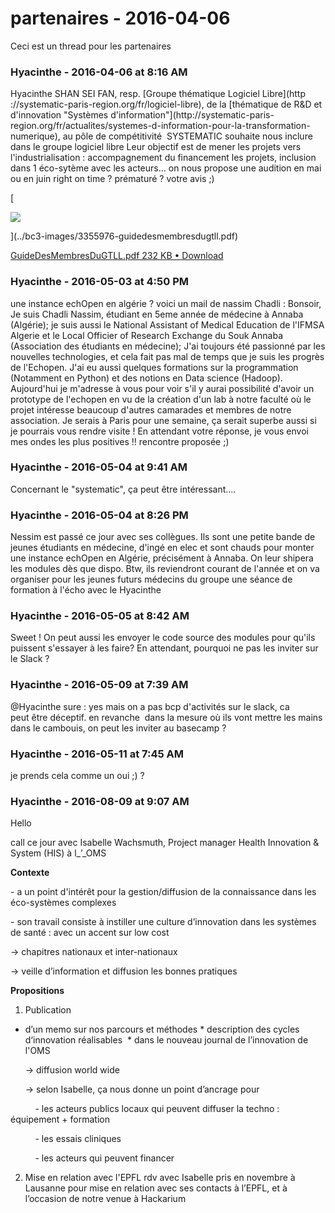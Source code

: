 # partenaires  - 2016-04-06

Ceci est un thread pour les partenaires

### **Hyacinthe** - 2016-04-06 at 8:16 AM

Hyacinthe SHAN SEI FAN, resp. [Groupe thématique Logiciel Libre](http ://systematic-paris-region.org/fr/logiciel-libre), de la [thématique de R&amp;D et d'innovation "Systèmes d'information"](http://systematic-paris- region.org/fr/actualites/systemes-d-information-pour-la-transformation- numerique), au pôle de compétitivité  SYSTEMATIC souhaite nous inclure dans le groupe logiciel libre   Leur objectif est de mener les projets vers l'industrialisation : accompagnement du financement les projets, inclusion dans 1 éco-sytème avec les acteurs...   on nous propose une audition en mai ou en juin   right on time ? prématuré ? votre avis ;)   

[

![](./../../zz_assets/images/previews/3355976-guidedesmembresdugtll.png)

](../bc3-images/3355976-guidedesmembresdugtll.pdf)

[GuideDesMembresDuGTLL.pdf 232 KB • Download](../bc3-images/3355976-guidedesmembresdugtll.pdf)

### **Hyacinthe** - 2016-05-03 at 4:50 PM

une instance echOpen en algérie ?   voici un mail de nassim Chadli :     Bonsoir,  Je suis Chadli Nassim, étudiant en 5eme année de médecine à Annaba (Algérie); je suis aussi le National Assistant of Medical Education de l'IFMSA Algerie et le Local Officier of Research Exchange du Souk Annaba (Association des étudiants en médecine); J'ai toujours été passionné par les nouvelles technologies, et cela fait pas mal de temps que je suis les progrès de l'Echopen. J'ai eu aussi quelques formations sur la programmation (Notamment en Python) et des notions en Data science (Hadoop). Aujourd'hui je m'adresse à vous pour voir s'il y aurai possibilité d'avoir un prototype de l'echopen en vu de la création d'un lab à notre faculté où le projet intéresse beaucoup d'autres camarades et membres de notre association. Je serais à Paris pour une semaine, ça serait superbe aussi si je pourrais vous rendre visite ! En attendant votre réponse, je vous envoi mes ondes les plus positives !!     rencontre proposée ;)

### **Hyacinthe** - 2016-05-04 at 9:41 AM

Concernant le "systematic", ça peut être intéressant....

### **Hyacinthe** - 2016-05-04 at 8:26 PM

Nessim est passé ce jour avec ses collègues. Ils sont une petite bande de jeunes étudiants en médecine, d'ingé en elec et sont chauds pour monter une instance echOpen en Algérie, précisément à Annaba. On leur shipera les modules dès que dispo.   Btw, ils reviendront courant de l'année et on va organiser pour les jeunes futurs médecins du groupe une séance de formation à l'écho avec le Hyacinthe

### **Hyacinthe** - 2016-05-05 at 8:42 AM

Sweet ! On peut aussi les envoyer le code source des modules pour qu'ils puissent s'essayer à les faire?  En attendant, pourquoi ne pas les inviter sur le Slack ?

### **Hyacinthe** - 2016-05-09 at 7:39 AM

@Hyacinthe sure : yes mais on a pas bcp d'activités sur le slack, ca peut être déceptif. en revanche  dans la mesure où ils vont mettre les mains dans le cambouis, on peut les inviter au basecamp ?

### **Hyacinthe** - 2016-05-11 at 7:45 AM

je prends cela comme un oui ;) ?

### **Hyacinthe** - 2016-08-09 at 9:07 AM

Hello

 

call ce jour avec Isabelle Wachsmuth, Project manager Health Innovation &amp; System (HIS) à l_’_OMS

 

**Contexte**  

\- a un point d'intérêt pour la gestion/diffusion de la connaissance dans les éco-systèmes complexes

 

\- son travail consiste à instiller une culture d’innovation dans les systèmes de santé : avec un accent sur low cost



-&gt; chapitres nationaux et inter-nationaux  

 

-&gt; veille d’information et diffusion les bonnes pratiques 



**Propositions**  

1) Publication

 * d’un memo sur nos parcours et méthodes   * description des cycles d‘innovation réalisables    * dans le nouveau journal de l’innovation de l'OMS 

      -&gt; diffusion world wide 

      -&gt; selon Isabelle, ça nous donne un point d’ancrage pour  

          - les acteurs publics locaux qui peuvent diffuser la techno : équipement + formation 

          - les essais cliniques 

          - les acteurs qui peuvent financer 

 

2) Mise en relation avec l'EPFL   rdv avec Isabelle pris en novembre à Lausanne pour mise en relation avec ses contacts à l’EPFL, et à l’occasion de notre venue à Hackarium

